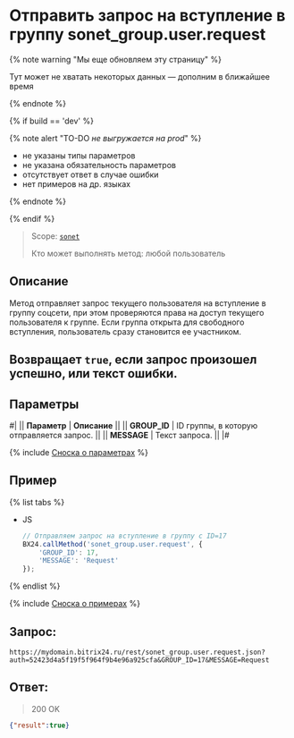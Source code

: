 # Отправить запрос на вступление в группу sonet_group.user.request

{% note warning "Мы еще обновляем эту страницу" %}

Тут может не хватать некоторых данных — дополним в ближайшее время

{% endnote %}

{% if build == 'dev' %}

{% note alert "TO-DO _не выгружается на prod_" %}

- не указаны типы параметров
- не указана обязательность параметров
- отсутствует ответ в случае ошибки
- нет примеров на др. языках

{% endnote %}

{% endif %}

> Scope: [`sonet`](../../scopes/permissions.md)
>
> Кто может выполнять метод: любой пользователь

## Описание

Метод отправляет запрос текущего пользователя на вступление в группу соцсети, при этом проверяются права на доступ текущего пользователя к группе. Если группа открыта для свободного вступления, пользователь сразу становится ее участником.

## Возвращает `true`, если запрос произошел успешно, или текст ошибки.

## Параметры

#|
|| **Параметр** | **Описание** ||
|| **GROUP_ID** | ID группы, в которую отправляется запрос. ||
|| **MESSAGE** | Текст запроса. ||
|#

{% include [Сноска о параметрах](../../../_includes/required.md) %}

## Пример

{% list tabs %}

- JS

    ```js
    // Отправляем запрос на вступление в группу с ID=17
    BX24.callMethod('sonet_group.user.request', {
        'GROUP_ID': 17,
        'MESSAGE': 'Request'
    });
    ```

{% endlist %}


{% include [Сноска о примерах](../../../_includes/examples.md) %}

## Запрос:

```
https://mydomain.bitrix24.ru/rest/sonet_group.user.request.json?auth=52423d4a5f19f5f964f9b4e96a925cfa&GROUP_ID=17&MESSAGE=Request
```

## Ответ:

>200 OK

```json
{"result":true}
```